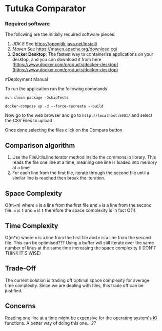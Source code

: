 # Tutuka Comparator


### Required software

The following are the initially required software pieces:

1. *JDK 8*  See https://openjdk.java.net/install/
2. *Maven*  See https://maven.apache.org/download.cgi
3. **Docker Desktop**: The fastest way to containerize applications on your desktop, and you can download it from here [https://www.docker.com/products/docker-desktop](https://www.docker.com/products/docker-desktop)

#Deployment Manual

To run the application run the following commands 

`mvn clean package -DskipTests` 

`docker-compose up -d --force-recreate --build`

Now go to the web browser and go to `http://localhost:5001/` and select the CSV Files to upload

Once done selecting the files click on the Compare button

## Comparison algorithm
 1. Use the FileUtils.lineIterator method inside the commons.io library. This reads the file one line at a time, meaning one line is loaded into memory at a time
 2. For each line from the first file, iterate through the second file until a similar line is reached then break the iteration.
 
## Space Complexity
O(m+n) where `m` is a line from the first file and `n` is a line from the second file. `m` is `1` and `n` is `1` therefore the space complexity is in fact O(1).

## Time Complexity
O(m*n) where `m` is a line from the first file and `n` is a line from the second file. This can be optimised??? Using a buffer will still iterate over the same number of lines at the same time increasing the space complexity (I DON'T THINK IT'S WISE)

## Trade-Off
The current solution is trading off optimal space complexity for average time complexity. Since we are dealing with files, this trade off can be justified.

## Concerns
Reading one line at a time might be expensive for the operating system's IO functions. A better way of doing this one....??